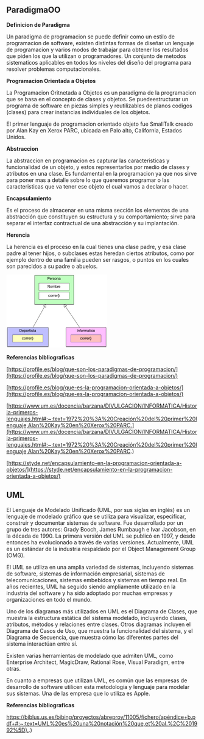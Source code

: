 ## ParadigmaOO
__Definicion de Paradigma__

Un paradigma de programacion se puede definir como un estilo de programacion de software, existen distintas formas de diseñar un lenguaje de programacion y varios modos de trabajar para obtener los resultados que piden los que la utilizan o programadores. Un conjunto de metodos sistematicos aplicables en todos los niveles del diseño del programa para resolver problemas computacionales.

__Programacion Orientada a Objetos__

La Programacion Oritnetada a Objetos es un paradigma de la programacion que se basa en el concepto de clases y objetos. Se puedeestructurar un programa de software en piezas simples y reutilizables de planos codigos (clases) para crear instancias individuales de los objetos.

El primer lenguaje de programacion orientado objeto fue SmallTalk creado por Alan Kay en Xerox PARC, ubicada en Palo alto, California, Estados Unidos.

__Abstraccion__

La abstraccion en programacion es capturar las caracteristicas y funcionalidad de un objeto, y estos representarlos por medio de clases y atributos en una clase. Es fundamental en la programacion ya que nos sirve para poner mas a detalle sobre lo que queremos programar o las caracteristicas que va tener ese objeto el cual vamos a declarar o hacer.

__Encapsulamiento__

Es el proceso de almacenar en una misma sección los elementos de una abstracción que constituyen su estructura y su comportamiento; sirve para separar el interfaz contractual de una abstracción y su implantación.

__Herencia__

La herencia es el proceso en la cual tienes una clase padre, y esa clase padre al tener hijos, o subclases estas heredan ciertos atributos, como por ejemplo dentro de una familia pueden ser rasgos, o puntos en los cuales son parecidos a su padre o abuelos.

![](https://github.com/LuisRoldanC/ProgOO/blob/main/Herencia.png)


__Referencias bibliograficas__

[https://profile.es/blog/que-son-los-paradigmas-de-programacion/](https://profile.es/blog/que-son-los-paradigmas-de-programacion/)

[https://profile.es/blog/que-es-la-programacion-orientada-a-objetos/](https://profile.es/blog/que-es-la-programacion-orientada-a-objetos/)

[https://www.um.es/docencia/barzana/DIVULGACION/INFORMATICA/Historia-primeros-lenguajes.html#:~:text=1972%20%3A%20Creación%20del%20primer%20lenguaje,Alan%20Kay%20en%20Xerox%20PARC.](https://www.um.es/docencia/barzana/DIVULGACION/INFORMATICA/Historia-primeros-lenguajes.html#:~:text=1972%20%3A%20Creación%20del%20primer%20lenguaje,Alan%20Kay%20en%20Xerox%20PARC.)

[https://styde.net/encapsulamiento-en-la-programacion-orientada-a-objetos/](https://styde.net/encapsulamiento-en-la-programacion-orientada-a-objetos/)

## UML
El Lenguaje de Modelado Unificado (UML, por sus siglas en inglés) es un lenguaje de modelado gráfico que se utiliza para visualizar, especificar, construir y documentar sistemas de software. Fue desarrollado por un grupo de tres autores: Grady Booch, James Rumbaugh e Ivar Jacobson, en la década de 1990.
La primera versión del UML se publicó en 1997, y desde entonces ha evolucionado a través de varias versiones. Actualmente, UML es un estándar de la industria respaldado por el Object Management Group (OMG).

El UML se utiliza en una amplia variedad de sistemas, incluyendo sistemas de software, sistemas de información empresarial, sistemas de telecomunicaciones, sistemas embebidos y sistemas en tiempo real. En años recientes, UML ha seguido siendo ampliamente utilizado en la industria del software y ha sido adoptado por muchas empresas y organizaciones en todo el mundo.

Uno de los diagramas más utilizados en UML es el Diagrama de Clases, que muestra la estructura estática del sistema modelado, incluyendo clases, atributos, métodos y relaciones entre clases. Otros diagramas incluyen el Diagrama de Casos de Uso, que muestra la funcionalidad del sistema, y el Diagrama de Secuencia, que muestra cómo las diferentes partes del sistema interactúan entre sí.

Existen varias herramientas de modelado que admiten UML, como Enterprise Architect, MagicDraw, Rational Rose, Visual Paradigm, entre otras.

En cuanto a empresas que utilizan UML, es común que las empresas de desarrollo de software utilicen esta metodología y lenguaje para modelar sus sistemas. Una de las empresa que lo utiliza es Apple.

__Referencias bibliograficas__

[https://biblus.us.es/bibing/proyectos/abreproy/11005/fichero/apéndice+b.pdf+#:~:text=UML%20es%20una%20notación%20que,et%20al.%2C%201992%5D).](https://biblus.us.es/bibing/proyectos/abreproy/11005/fichero/apéndice+b.pdf+#:~:text=UML%20es%20una%20notación%20que,et%20al.%2C%201992%5D).)

